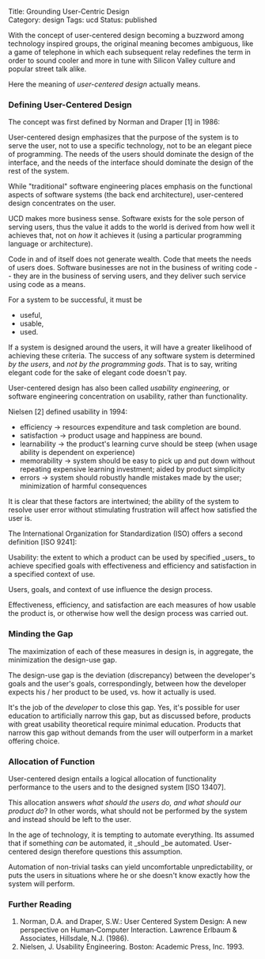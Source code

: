 Title: Grounding User-Centric Design  
Category: design
Tags: ucd
Status: published

With the concept of user-centered design becoming a buzzword among technology inspired groups, the original meaning becomes ambiguous, like a game of telephone in which each subsequent relay redefines the term in order to sound cooler and more in tune with Silicon Valley culture and popular street talk alike.

Here the meaning of _user-centered design_ actually means.

### Defining User-Centered Design

The concept was first defined by Norman and Draper [1] in 1986:

<div class="quote">
    User-centered design emphasizes that the purpose of the system is to serve the user, not to use a specific technology, not to be an elegant piece of programming. The needs of the users should dominate the design of the interface, and the needs of the interface should dominate the design of the rest of the system.
</div>

While "traditional" software engineering places emphasis on the functional aspects of software systems (the back end architecture), user-centered design concentrates on the user.

UCD makes more business sense. Software exists for the sole person of serving users, thus the value it adds to the world is derived from how well it achieves that, not on _how_ it achieves it (using a particular programming language or architecture).

Code in and of itself does not generate wealth. Code that meets the needs of users does. Software businesses are not in the business of writing code -- they are in the business of serving users, and they deliver such service using code as a means.

For a system to be successful, it must be

- useful,
- usable,
- used.

If a system is designed around the users, it will have a greater likelihood of achieving these criteria. The success of any software system is determined _by the users_, and _not by the programming gods_. That is to say, writing elegant code for the sake of elegant code doesn't pay.

User-centered design has also been called _usability engineering_, or software engineering concentration on usability, rather than functionality.

Nielsen [2] defined usability in 1994:

- efficiency → resources expenditure and task completion are bound.
- satisfaction → product usage and happiness are bound.
- learnability → the product's learning curve should be steep (when usage ability is dependent on experience)
- memorability → system should be easy to pick up and put down without repeating expensive learning investment;  aided by product simplicity
- errors → system should robustly handle mistakes made by the user; minimization of harmful consequences

It is clear that these factors are intertwined; the ability of the system to resolve user error without stimulating frustration will affect how satisfied the user is.

The International Organization for Standardization (ISO) offers a second definition [ISO 9241]:

<div class="quote">
    Usability: the extent to which a product can be used by specified _users_
to achieve specified goals with effectiveness and efficiency and satisfaction in a specified context of use.
</div>

Users, goals, and context of use influence the design process.

Effectiveness, efficiency, and satisfaction are each measures of how usable the product is, or otherwise how well the design process was carried out.

### Minding the Gap

The maximization of each of these measures in design is, in aggregate, the minimization the design-use gap. 

The design-use gap is the deviation (discrepancy) between the developer's goals and the user's goals, correspondingly, between how the developer expects his / her product to be used, vs. how it actually is used.

It's the job of the _developer_ to close this gap. Yes, it's possible for user education to artificially narrow this gap, but as discussed before, products with great usability theoretical require minimal education. Products that narrow this gap without demands from the user will outperform in a market offering choice.

### Allocation of Function

User-centered design entails a logical allocation of functionality performance to the users and to the designed system [ISO 13407].

This allocation answers _what should the users do, and what should our product do_? In other words, what should not be performed by the system and instead should be left to the user.

In the age of technology, it is tempting to automate everything. Its assumed that if something _can_ be automated, it _should _be automated. User-centered design therefore questions this assumption.

Automation of non-trivial tasks can yield uncomfortable unpredictability, or puts the users in situations where he or she doesn't know exactly how the system will perform.

### Further Reading

1. Norman, D.A. and Draper, S.W.: User Centered System Design: A new perspective on Human‐Computer Interaction. Lawrence Erlbaum &amp; Associates, Hillsdale, N.J. (1986).
2. Nielsen, J. Usability Engineering. Boston: Academic Press, Inc. 1993.

